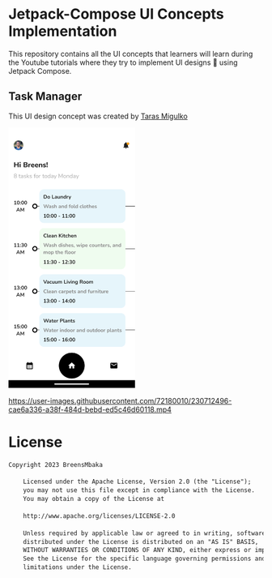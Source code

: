 # Jetpack-Compose UI Concepts Implementation
This repository contains all the UI concepts that learners will learn during the Youtube tutorials where they try to implement UI designs 🎨 using Jetpack Compose.

## Task Manager 
This UI design concept was created by [Taras Migulko](https://dribbble.com/shots/18207094-Task-manager-app)

<img src="images/taskmanager.png" width="250"/>

https://user-images.githubusercontent.com/72180010/230712496-cae6a336-a38f-484d-bebd-ed5c46d60118.mp4

# License
```xml
Copyright 2023 BreensMbaka

    Licensed under the Apache License, Version 2.0 (the "License");
    you may not use this file except in compliance with the License.
    You may obtain a copy of the License at

    http://www.apache.org/licenses/LICENSE-2.0

    Unless required by applicable law or agreed to in writing, software
    distributed under the License is distributed on an "AS IS" BASIS,
    WITHOUT WARRANTIES OR CONDITIONS OF ANY KIND, either express or implied.
    See the License for the specific language governing permissions and
    limitations under the License.
```